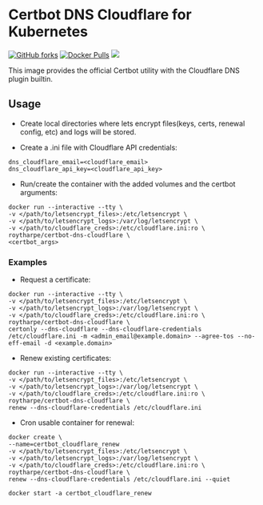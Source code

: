 # Certbot DNS Cloudflare for Kubernetes
[![GitHub forks](https://img.shields.io/github/forks/roytharpe/certbot-dns-cloudflare.svg?style=social&label=Fork&style=flat-square)](https://github.com/roytharpe/certbot-dns-cloudflare)
[![Docker Pulls](https://img.shields.io/docker/pulls/roytharpe/certbot-dns-cloudflare.svg)](https://hub.docker.com/r/roytharpe/certbot-dns-cloudflare/)
[![](https://images.microbadger.com/badges/image/horjulf/certbot-cloudflare.svg)](https://microbadger.com/images/roytharpe/certbot-dns-cloudflare)

This image provides the official Certbot utility with the Cloudflare DNS plugin builtin.

## Usage

- Create local directories where lets encrypt files(keys, certs, renewal config, etc) and logs will be stored.

- Create a .ini file with Cloudflare API credentials:
```
dns_cloudflare_email=<cloudflare_email>
dns_cloudflare_api_key=<cloudflare_api_key>
```

- Run/create the container with the added volumes and the certbot arguments:
```
docker run --interactive --tty \
-v </path/to/letsencrypt_files>:/etc/letsencrypt \
-v </path/to/letsencrypt_logs>:/var/log/letsencrypt \
-v </path/to/cloudflare_creds>:/etc/cloudflare.ini:ro \
roytharpe/certbot-dns-cloudflare \
<certbot_args>
```

### Examples

- Request a certificate:
```
docker run --interactive --tty \
-v </path/to/letsencrypt_files>:/etc/letsencrypt \
-v </path/to/letsencrypt_logs>:/var/log/letsencrypt \
-v </path/to/cloudflare_creds>:/etc/cloudflare.ini:ro \
roytharpe/certbot-dns-cloudflare \
certonly --dns-cloudflare --dns-cloudflare-credentials /etc/cloudflare.ini -m <admin_email@example.domain> --agree-tos --no-eff-email -d <example.domain>
```

- Renew existing certificates:
```
docker run --interactive --tty \
-v </path/to/letsencrypt_files>:/etc/letsencrypt \
-v </path/to/letsencrypt_logs>:/var/log/letsencrypt \
-v </path/to/cloudflare_creds>:/etc/cloudflare.ini:ro \
roytharpe/certbot-dns-cloudflare \
renew --dns-cloudflare-credentials /etc/cloudflare.ini
```

- Cron usable container for renewal:
```
docker create \
--name=certbot_cloudflare_renew
-v </path/to/letsencrypt_files>:/etc/letsencrypt \
-v </path/to/letsencrypt_logs>:/var/log/letsencrypt \
-v </path/to/cloudflare_creds>:/etc/cloudflare.ini:ro \
roytharpe/certbot-dns-cloudflare \
renew --dns-cloudflare-credentials /etc/cloudflare.ini --quiet
```
```
docker start -a certbot_cloudflare_renew
```
